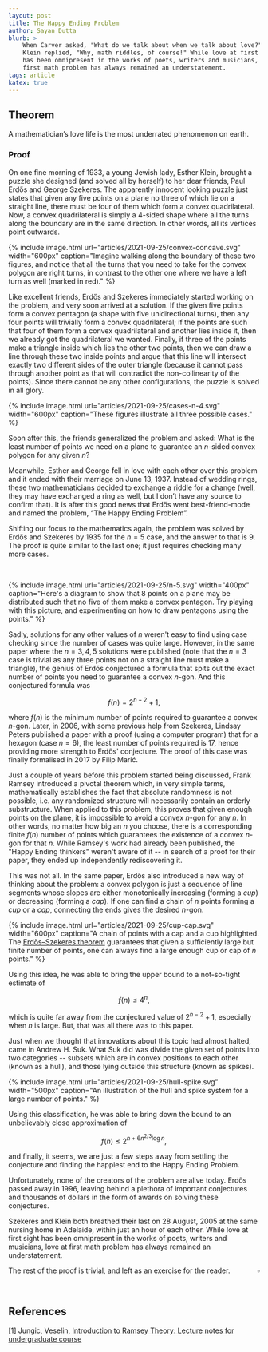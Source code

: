 ```yaml
---
layout: post
title: The Happy Ending Problem
author: Sayan Dutta
blurb: >
    When Carver asked, "What do we talk about when we talk about love?" Esther
    Klein replied, "Why, math riddles, of course!" While love at first sight
    has been omnipresent in the works of poets, writers and musicians, love at
    first math problem has always remained an understatement.
tags: article
katex: true
---
```



## Theorem
A mathematician’s love life is the most underrated phenomenon on earth.

### Proof

On one fine morning of 1933, a young Jewish lady, Esther Klein, brought
a puzzle she designed (and solved all by herself) to her dear friends, Paul
Erdős and George Szekeres. The apparently innocent looking puzzle just states
that given any five points on a plane no three of which lie on a straight line,
there must be four of them which form a convex quadrilateral. Now, a convex
quadrilateral is simply a 4-sided shape where all the turns along the boundary
are in the same direction. In other words, all its vertices point outwards.

{% include image.html 
    url="articles/2021-09-25/convex-concave.svg"
    width="600px"
    caption="Imagine walking along the boundary of these two figures, and
    notice that all the turns that you need to take for the convex polygon are
    right turns, in contrast to the other one where we have a left turn as well
    (marked in red)."
%}

Like excellent friends, Erdős and Szekeres immediately started working on the
problem, and very soon arrived at a solution. If the given five points form a
convex pentagon (a shape with five unidirectional turns), then any four points
will trivially form a convex quadrilateral; if the points are such that four of
them form a convex quadrilateral and another lies inside it, then we already
got the quadrilateral we wanted. Finally, if three of the points make a
triangle inside which lies the other two points, then we can draw a line
through these two inside points and argue that this line will intersect exactly
two different sides of the outer triangle (because it cannot pass through
another point as that will contradict the non-collinearity of the points).
Since there cannot be any other configurations, the puzzle is solved in all
glory.

{% include image.html 
    url="articles/2021-09-25/cases-n-4.svg"
    width="600px"
    caption="These figures illustrate all three possible cases."
%}

Soon after this, the friends generalized the problem and asked: What is the
least number of points we need on a plane to guarantee an $n$-sided convex
polygon for any given $n$?

Meanwhile, Esther and George fell in love with each other over this problem and
it ended with their marriage on June 13, 1937. Instead of wedding rings, these
two mathematicians decided to exchange a riddle for a change (well, they may
have exchanged a ring as well, but I don’t have any source to confirm that). It
is after this good news that Erdős went best-friend-mode and named the problem,
“The Happy Ending Problem”.


Shifting our focus to the mathematics again, the problem was solved by Erdős
and Szekeres by 1935 for the $n = 5$ case, and the answer to that is $9$. The
proof is quite similar to the last one; it just requires checking many more
cases. 

<br>

{% include image.html 
    url="articles/2021-09-25/n-5.svg"
    width="400px"
    caption="Here's a diagram to show that 8 points on a plane may be
    distributed such that no five of them make a convex pentagon. Try playing
    with this picture, and experimenting on how to draw pentagons using the
    points."
%}

Sadly, solutions for any other values of $n$ weren't easy to find using case
checking since the number of cases was quite large. However, in the same paper
where the $n=3,4,5$ solutions were published (note that the $n=3$ case is
trivial as any three points not on a straight line must make a triangle), the
genius of Erdős conjectured a formula that spits out the exact number of points
you need to guarantee a convex $n$-gon. And this conjectured formula was

$$ f(n) = 2^{n - 2} + 1, $$

where $f(n)$ is the minimum number of points required to guarantee a convex
$n$-gon. Later, in 2006, with some previous help from Szekeres, Lindsay Peters
published a paper with a proof (using a computer program) that for a hexagon
(case $n=6$), the least number of points required is $17$, hence providing more
strength to Erdős' conjecture. The proof of this case was finally formalised in
2017 by Filip Marić. 

Just a couple of years before this problem started being discussed, Frank
Ramsey introduced a pivotal theorem which, in very simple terms,
mathematically establishes the fact that absolute randomness is not possible,
i.e. any randomized structure will necessarily contain an orderly substructure.
When applied to this problem, this proves that given enough points on the
plane, it is impossible to avoid a convex $n$-gon for any $n$. In other words,
no matter how big an $n$ you choose, there is a corresponding finite $f(n)$
number of points which guarantees the existence of a convex $n$-gon for that
$n$. While Ramsey's work had already been published, the "Happy Ending
thinkers" weren't aware of it -- in search of a proof for their paper, they
ended up independently rediscovering it.

This was not all. In the same paper, Erdős also introduced a new way of
thinking about the problem: a convex polygon is just a sequence of line
segments whose slopes are either monotonically increasing (forming a _cup_) or
decreasing (forming a _cap_). If one can find a chain of $n$ points forming a
_cup_ or a _cap_, connecting the ends gives the desired $n$-gon.

{% include image.html 
    url="articles/2021-09-25/cup-cap.svg"
    width="600px"
    caption="A chain of points with a cap and a cup highlighted. The
    [Erdős–Szekeres theorem](https://en.wikipedia.org/wiki/Erd%C5%91s%E2%80%93Szekeres_theorem)
    guarantees that given a sufficiently large but finite number of points, one
    can always find a large enough cup or cap of $n$ points."
%}

Using this idea, he was able to bring the upper bound to a
not-so-tight estimate of

$$ f(n) \leq 4^n, $$

which is quite far away from the conjectured value of $2^{n - 2} + 1$,
especially when $n$ is large. But, that was all there was to this paper.


Just when we thought that innovations about this topic had almost halted, came
in Andrew H. Suk. What Suk did was divide the given set of points into two
categories -- subsets which are in convex positions to each other (known as a
hull), and those lying outside this structure (known as spikes).

{% include image.html 
    url="articles/2021-09-25/hull-spike.svg"
    width="500px"
    caption="An illustration of the hull and spike system for a large number of
    points."
%}

Using this classification, he was able to bring down the bound to an unbelievably close
approximation of 

$$ f(n) \leq 2^{n + 6n^{2 / 3} \log{n}}, $$

and finally, it seems, we are just a few steps away from settling the
conjecture and finding the happiest end to the Happy Ending Problem.


Unfortunately, none of the creators of the problem are alive today. Erdős
passed away in 1996, leaving behind a plethora of important conjectures and
thousands of dollars in the form of awards on solving these conjectures.

Szekeres and Klein both breathed their last on 28 August, 2005 at the same
nursing home in Adelaide, within just an hour of each other. While love at
first sight has been omnipresent in the works of poets, writers and musicians,
love at first math problem has always remained an understatement.

The rest of the proof is trivial, and left as an exercise for the reader.
<span style="float: right">$\square$<span>

<br>

## References
[1] Jungic, Veselin, [Introduction to Ramsey Theory: Lecture notes for
undergraduate course](http://www.sfu.ca/~vjungic/RamseyNotes/sec_ES2.html)

